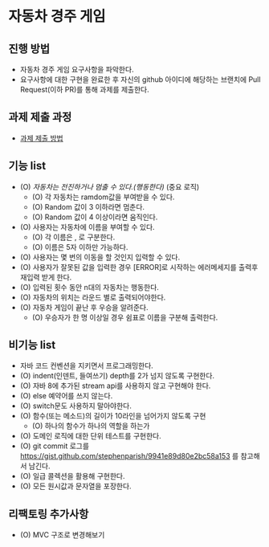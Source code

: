 # 자동차 경주 게임
## 진행 방법
* 자동차 경주 게임 요구사항을 파악한다.
* 요구사항에 대한 구현을 완료한 후 자신의 github 아이디에 해당하는 브랜치에 Pull Request(이하 PR)를 통해 과제를 제출한다.

## 과제 제출 과정
* [과제 제출 방법](https://github.com/next-step/nextstep-docs/tree/master/precourse)

## 기능 list
* (O) *자동차는 전진하거나 멈출 수 있다.(행동한다)* (중요 로직)
  * (O) 각 자동차는 ramdom값을 부여받을 수 있다.
  * (O) Random 값이 3 이하라면 멈춘다.
  * (O) Random 값이 4 이상이라면 움직인다.
* (O) 사용자는 자동차에 이름을 부여할 수 있다.
  * (O) 각 이름은 , 로 구분한다.
  * (O) 이름은 5자 이하만 가능하다.
* (O) 사용자는 몇 번의 이동을 할 것인지 입력할 수 있다.
* (O) 사용자가 잘못된 값을 입력한 경우 [ERROR]로 시작하는 에러메세지를 출력후 재입력 받게 한다.
* (O) 입력된 횟수 동안 n대의 자동차는 행동한다.
* (O) 자동차의 위치는 라운드 별로 출력되어야한다.
* (O) 자동차 게임이 끝난 후 우승을 알려준다.
  * (O) 우승자가 한 명 이상일 경우 쉼표로 이름을 구분해 출력한다.


## 비기능 list
* 자바 코드 컨벤션을 지키면서 프로그래밍한다.
* (O) indent(인덴트, 들여쓰기) depth를 2가 넘지 않도록 구현한다.
* (O) 자바 8에 추가된 stream api를 사용하지 않고 구현해야 한다.
* (O) else 예약어를 쓰지 않는다.
* (O) switch문도 사용하지 말아야한다.
* (O) 함수(또는 메소드)의 길이가 10라인을 넘어가지 않도록 구현
  * (O) 하나의 함수가 하나의 역할을 하는가
* (O) 도메인 로직에 대한 단위 테스트를 구현한다.
* (O) git commit 로그를 https://gist.github.com/stephenparish/9941e89d80e2bc58a153 를 참고해서 남긴다.
* (O) 일급 콜렉션을 활용해 구현한다.
* (O) 모든 원시값과 문자열을 포장한다.

## 리팩토링 추가사항
* (O) MVC 구조로 변경해보기